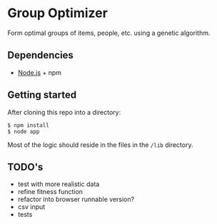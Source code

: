 Group Optimizer
===

Form optimal groups of items, people, etc. using a genetic algorithm.


Dependencies
---

- [Node.js](https://nodejs.org/) + npm

Getting started
---
After cloning this repo into a directory:

```
$ npm install
$ node app
```

Most of the logic should reside in the files in the `/lib` directory.

TODO's
---

- test with more realistic data
- refine fitness function
- refactor into browser runnable version?
- csv input
- tests
